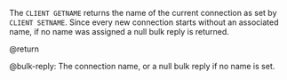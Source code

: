 The `CLIENT GETNAME` returns the name of the current connection as set by `CLIENT SETNAME`. Since every new connection starts without an associated name, if no name was assigned a null bulk reply is returned.

@return

@bulk-reply: The connection name, or a null bulk reply if no name is set.
